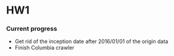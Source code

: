 # HW1
### Current progress
* Get rid of the inception date after 2016/01/01 of the origin data
* Finish Columbia crawler
